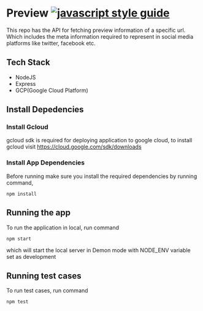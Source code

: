 
# Preview [![javascript style guide][standard-image]][standard-url]
This repo has the API for fetching preview information of a specific url. Which includes the meta information required to represent in social media platforms like twitter, facebook etc.

[standard-image]: https://img.shields.io/badge/code_style-standard-brightgreen.svg
[standard-url]: https://standardjs.com

## Tech Stack

- NodeJS
- Express
- GCP(Google Cloud Platform)

## Install Depedencies

### Install Gcloud
gcloud sdk is required for deploying application to google cloud, to install gcloud visit https://cloud.google.com/sdk/downloads


### Install App Dependencies
Before running make sure you install the required dependencies by running command,
```node
npm install
```

## Running the app
To run the application in local, run command
```node
npm start
```
which will start the local server in Demon mode with NODE_ENV variable set as development

## Running test cases
To run test cases, run command
```node
npm test
```
